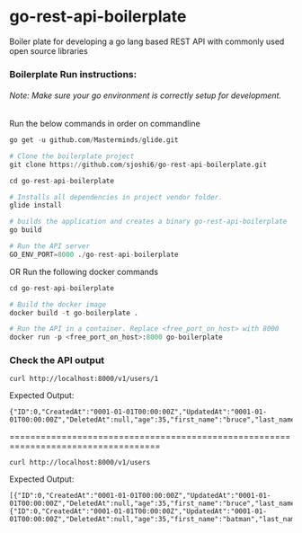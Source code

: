 # go-rest-api-boilerplate
Boiler plate for developing a go lang based REST API with commonly used open source libraries


### Boilerplate Run instructions:
###### Note: Make sure your go environment is correctly setup for development.

Run the below commands in order on commandline
```python
go get -u github.com/Masterminds/glide.git

# Clone the boilerplate project
git clone https://github.com/sjoshi6/go-rest-api-boilerplate.git

cd go-rest-api-boilerplate

# Installs all dependencies in project vendor folder.
glide install

# builds the application and creates a binary go-rest-api-boilerplate
go build

# Run the API server
GO_ENV_PORT=8000 ./go-rest-api-boilerplate
```

OR
Run the following docker commands
```python
cd go-rest-api-boilerplate

# Build the docker image
docker build -t go-boilerplate .

# Run the API in a container. Replace <free_port_on_host> with 8000
docker run -p <free_port_on_host>:8000 go-boilerplate
```

### Check the API output
```
curl http://localhost:8000/v1/users/1
```
Expected Output:
```
{"ID":0,"CreatedAt":"0001-01-01T00:00:00Z","UpdatedAt":"0001-01-01T00:00:00Z","DeletedAt":null,"age":35,"first_name":"bruce","last_name":"wayne"}
```
===================================================================================
```
curl http://localhost:8000/v1/users
```
Expected Output:
```
[{"ID":0,"CreatedAt":"0001-01-01T00:00:00Z","UpdatedAt":"0001-01-01T00:00:00Z","DeletedAt":null,"age":35,"first_name":"bruce","last_name":"wayne"},{"ID":0,"CreatedAt":"0001-01-01T00:00:00Z","UpdatedAt":"0001-01-01T00:00:00Z","DeletedAt":null,"age":35,"first_name":"batman","last_name":""}]
```
